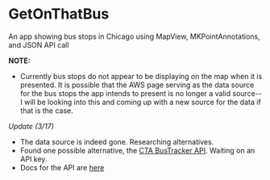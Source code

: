 # GetOnThatBus
An app showing bus stops in Chicago using MapView, MKPointAnnotations, and JSON API call


**NOTE:**
- Currently bus stops do not appear to be displaying on the map when it is presented. It is possible that the AWS page serving as the data
source for the bus stops the app intends to present is no longer a valid source--I will be looking into this and coming up with a 
new source for the data if that is the case.

*Update (3/17)*
- The data source is indeed gone. Researching alternatives.
- Found one possible alternative, the [CTA BusTracker API](http://www.transitchicago.com/developers/bustracker.aspx). Waiting on an API key.
- Docs for the API are [here](http://www.transitchicago.com/assets/1/developer_center/BusTime_Developer_API_Guide.pdf)
